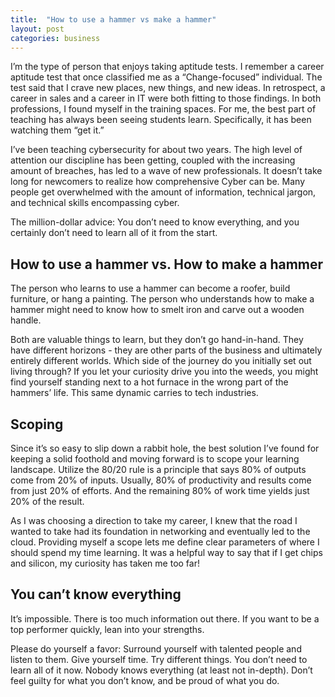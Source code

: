 ```yaml
---
title:  "How to use a hammer vs make a hammer"
layout: post
categories: business
---
```

I’m the type of person that enjoys taking aptitude tests. I remember a career aptitude test that once classified me as a “Change-focused” individual. The test said that I crave new places, new things, and new ideas. In retrospect, a career in sales and a career in IT were both fitting to those findings. In both professions, I found myself in the training spaces. For me, the best part of teaching has always been seeing students learn. Specifically, it has been watching them “get it.”

I’ve been teaching cybersecurity for about two years. The high level of attention our discipline has been getting, coupled with the increasing amount of breaches, has led to a wave of new professionals. It doesn’t take long for newcomers to realize how comprehensive Cyber can be. Many people get overwhelmed with the amount of information, technical jargon, and technical skills encompassing cyber. 

The million-dollar advice: You don’t need to know everything, and you certainly don’t need to learn all of it from the start.

## How to use a hammer vs. How to make a hammer

The person who learns to use a hammer can become a roofer, build furniture, or hang a painting. The person who understands how to make a hammer might need to know how to smelt iron and carve out a wooden handle. 

Both are valuable things to learn, but they don’t go hand-in-hand. They have different horizons - they are other parts of the business and ultimately entirely different worlds. Which side of the journey do you initially set out living through? If you let your curiosity drive you into the weeds, you might find yourself standing next to a hot furnace in the wrong part of the hammers’ life. This same dynamic carries to tech industries. 

## Scoping

Since it’s so easy to slip down a rabbit hole, the best solution I’ve found for keeping a solid foothold and moving forward is to scope your learning landscape. Utilize the 80/20 rule is a principle that says 80% of outputs come from 20% of inputs. Usually, 80% of productivity and results come from just 20% of efforts. And the remaining 80% of work time yields just 20% of the result.

As I was choosing a direction to take my career, I knew that the road I wanted to take had its foundation in networking and eventually led to the cloud. Providing myself a scope lets me define clear parameters of where I should spend my time learning. It was a helpful way to say that if I get chips and silicon, my curiosity has taken me too far!

## You can’t know everything

It’s impossible. There is too much information out there. If you want to be a top performer quickly, lean into your strengths.

Please do yourself a favor: Surround yourself with talented people and listen to them. Give yourself time. Try different things. You don’t need to learn all of it now. Nobody knows everything (at least not in-depth). Don’t feel guilty for what you don’t know, and be proud of what you do.